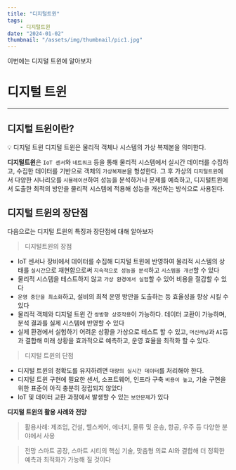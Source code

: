 ```yaml
---
title: "디지털트윈"
tags:
    - 디지털트윈
date: "2024-01-02"
thumbnail: "/assets/img/thumbnail/pic1.jpg"
---
```


이번에는 디지털 트윈에 알아보자

# 디지털 트윈
---
## 디지털 트윈이란?
<div class="bg-grey">
💡<span class="div-bold"> 디지털 트윈</span>
<span class="div-bold">디지털 트윈은 </span>물리적 객체나 시스템의 가상 복제본을 의미한다. 
</div>

**디지털트윈**은 `IoT 센서`와 `네트워크` 등을 통해 물리적 시스템에서 실시간 데이터를 수집하고, 수집한 데이터를 기반으로 객체의 `가상복제본`을 형성한다. 그 후 가상의 `디지털트윈`에서 다양한 시나리오를 `시뮬레이션`하여 성능을 분석하거나 문제를 예측하고, 디지털트윈에서 도출한 최적의 방안을 물리적 시스템에 적용해 성능을 개선하는 방식으로 사용된다.

## 디지털 트윈의 장단점
다음으로는 디지털 트윈의 특징과 장단점에 대해 알아보자

> 디지털트윈의 장점

* IoT 센서나 장비에서 데이터를 수집해 디지털 트윈에 반영하여 물리적 시스템의 상태를 `실시간`으로 재현함으로써 `지속적으로 성능을 분석`하고 `시스템을 개선`할 수 있다
* 물리적 시스템을 테스트하지 않고 `가상 환경에서 실험`할 수 있어 비용을 절감할 수 있다
* `운영 중단을 최소화`하고, 설비의 최적 운영 방안을 도출하는 등 효율성을 향상 시킬 수 있다
* 물리적 객체와 디지털 트윈 간 `쌍방향 상호작용`이 가능하다. 데이터 교환이 가능하며, 분석 결과를 실제 시스템에 반영할 수 있다
* 실제 환경에서 실험하기 어려운 상황을 가상으로 테스트 할 수 있고, `머신러닝`과 `AI`등과 결합해 미래 상황을 효과적으로 예측하고, 운영 효율을 최적화 할 수 있다.

> 디지털 트윈의 단점

* 디지털 트윈의 정확도를 유지하려면 `대량의 실시간 데이터`를 처리해야 한다.
* 디지털 트윈 구현에 필요한 센서, 소프트웨어, 인프라 구축 `비용이 높고`, 기술 구현을 위한 표준이 아직 충분히 정립되지 않았다
* IoT 및 데이터 교환 과정에서 발생할 수 있는 `보안문제`가 있다

**디지털 트윈의 활용 사례와 전망**
> 활용사례: 제조업, 건설, 헬스케어, 에너지, 물류 및 운송, 항공, 우주 등 다양한 분야에서 사용

> 전망
스마트 공장, 스마트 시티의 핵심 기술, 맞춤형 의료
AI와 결합해 더 정확한 예측과 최적화가 가능해 질 것이다


